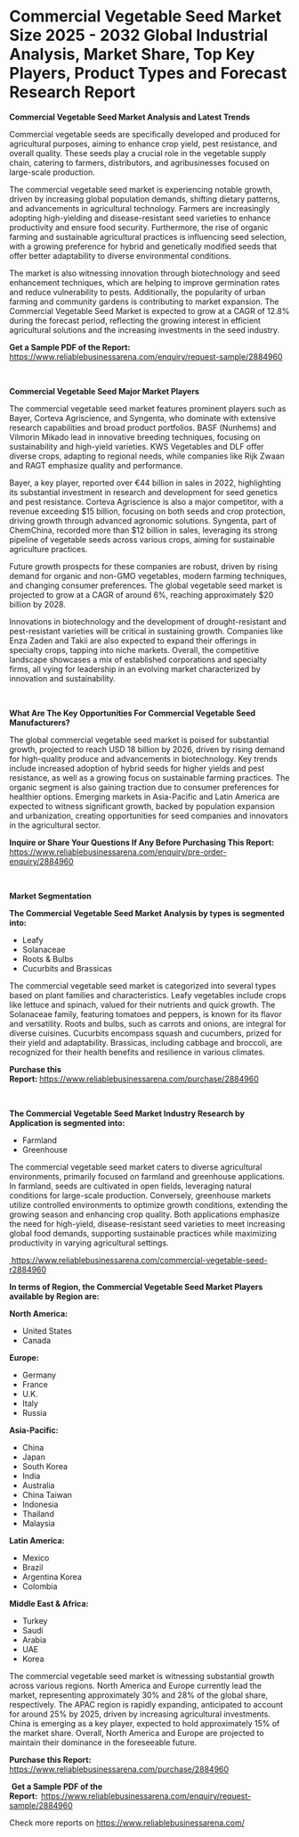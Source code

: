 <p><h1>Commercial Vegetable Seed Market Size 2025 - 2032 Global Industrial Analysis, Market Share, Top Key Players, Product Types and Forecast Research Report</h1></p><p><strong>Commercial Vegetable Seed Market Analysis and Latest Trends</strong></p>
<p><p>Commercial vegetable seeds are specifically developed and produced for agricultural purposes, aiming to enhance crop yield, pest resistance, and overall quality. These seeds play a crucial role in the vegetable supply chain, catering to farmers, distributors, and agribusinesses focused on large-scale production.</p><p>The commercial vegetable seed market is experiencing notable growth, driven by increasing global population demands, shifting dietary patterns, and advancements in agricultural technology. Farmers are increasingly adopting high-yielding and disease-resistant seed varieties to enhance productivity and ensure food security. Furthermore, the rise of organic farming and sustainable agricultural practices is influencing seed selection, with a growing preference for hybrid and genetically modified seeds that offer better adaptability to diverse environmental conditions.</p><p>The market is also witnessing innovation through biotechnology and seed enhancement techniques, which are helping to improve germination rates and reduce vulnerability to pests. Additionally, the popularity of urban farming and community gardens is contributing to market expansion. The Commercial Vegetable Seed Market is expected to grow at a CAGR of 12.8% during the forecast period, reflecting the growing interest in efficient agricultural solutions and the increasing investments in the seed industry.</p></p>
<p><strong>Get a Sample PDF of the Report:&nbsp;</strong> <a href="https://www.reliablebusinessarena.com/enquiry/request-sample/2884960?utm_campaign=3163&utm_medium=2&utm_source=Github&utm_content=ia&utm_term=13032025&utm_id=commercial-vegetable-seed">https://www.reliablebusinessarena.com/enquiry/request-sample/2884960</a></p>
<p>&nbsp;</p>
<p><strong>Commercial Vegetable Seed Major Market Players</strong></p>
<p><p>The commercial vegetable seed market features prominent players such as Bayer, Corteva Agriscience, and Syngenta, who dominate with extensive research capabilities and broad product portfolios. BASF (Nunhems) and Vilmorin Mikado lead in innovative breeding techniques, focusing on sustainability and high-yield varieties. KWS Vegetables and DLF offer diverse crops, adapting to regional needs, while companies like Rijk Zwaan and RAGT emphasize quality and performance.</p><p>Bayer, a key player, reported over €44 billion in sales in 2022, highlighting its substantial investment in research and development for seed genetics and pest resistance. Corteva Agriscience is also a major competitor, with a revenue exceeding $15 billion, focusing on both seeds and crop protection, driving growth through advanced agronomic solutions. Syngenta, part of ChemChina, recorded more than $12 billion in sales, leveraging its strong pipeline of vegetable seeds across various crops, aiming for sustainable agriculture practices.</p><p>Future growth prospects for these companies are robust, driven by rising demand for organic and non-GMO vegetables, modern farming techniques, and changing consumer preferences. The global vegetable seed market is projected to grow at a CAGR of around 6%, reaching approximately $20 billion by 2028. </p><p>Innovations in biotechnology and the development of drought-resistant and pest-resistant varieties will be critical in sustaining growth. Companies like Enza Zaden and Takii are also expected to expand their offerings in specialty crops, tapping into niche markets. Overall, the competitive landscape showcases a mix of established corporations and specialty firms, all vying for leadership in an evolving market characterized by innovation and sustainability.</p></p>
<p>&nbsp;</p>
<p><strong>What Are The Key Opportunities For Commercial Vegetable Seed Manufacturers?</strong></p>
<p><p>The global commercial vegetable seed market is poised for substantial growth, projected to reach USD 18 billion by 2026, driven by rising demand for high-quality produce and advancements in biotechnology. Key trends include increased adoption of hybrid seeds for higher yields and pest resistance, as well as a growing focus on sustainable farming practices. The organic segment is also gaining traction due to consumer preferences for healthier options. Emerging markets in Asia-Pacific and Latin America are expected to witness significant growth, backed by population expansion and urbanization, creating opportunities for seed companies and innovators in the agricultural sector.</p></p>
<p><strong>Inquire or Share Your Questions If Any Before Purchasing This Report:</strong> <a href="https://www.reliablebusinessarena.com/enquiry/pre-order-enquiry/2884960?utm_campaign=3163&utm_medium=2&utm_source=Github&utm_content=ia&utm_term=13032025&utm_id=commercial-vegetable-seed">https://www.reliablebusinessarena.com/enquiry/pre-order-enquiry/2884960</a></p>
<p>&nbsp;</p>
<p><strong>Market Segmentation</strong></p>
<p><strong>The Commercial Vegetable Seed Market Analysis by types is segmented into:</strong></p>
<p><ul><li>Leafy</li><li>Solanaceae</li><li>Roots & Bulbs</li><li>Cucurbits and Brassicas</li></ul></p>
<p><p>The commercial vegetable seed market is categorized into several types based on plant families and characteristics. Leafy vegetables include crops like lettuce and spinach, valued for their nutrients and quick growth. The Solanaceae family, featuring tomatoes and peppers, is known for its flavor and versatility. Roots and bulbs, such as carrots and onions, are integral for diverse cuisines. Cucurbits encompass squash and cucumbers, prized for their yield and adaptability. Brassicas, including cabbage and broccoli, are recognized for their health benefits and resilience in various climates.</p></p>
<p><strong>Purchase this Report:&nbsp;</strong><a href="https://www.reliablebusinessarena.com/purchase/2884960?utm_campaign=3163&utm_medium=2&utm_source=Github&utm_content=ia&utm_term=13032025&utm_id=commercial-vegetable-seed">https://www.reliablebusinessarena.com/purchase/2884960</a></p>
<p>&nbsp;</p>
<p><strong>The Commercial Vegetable Seed Market Industry Research by Application is segmented into:</strong></p>
<p><ul><li>Farmland</li><li>Greenhouse</li></ul></p>
<p><p>The commercial vegetable seed market caters to diverse agricultural environments, primarily focused on farmland and greenhouse applications. In farmland, seeds are cultivated in open fields, leveraging natural conditions for large-scale production. Conversely, greenhouse markets utilize controlled environments to optimize growth conditions, extending the growing season and enhancing crop quality. Both applications emphasize the need for high-yield, disease-resistant seed varieties to meet increasing global food demands, supporting sustainable practices while maximizing productivity in varying agricultural settings.</p></p>
<p><a href="https://www.reliablebusinessarena.com/commercial-vegetable-seed-r2884960?utm_campaign=3163&utm_medium=2&utm_source=Github&utm_content=ia&utm_term=13032025&utm_id=commercial-vegetable-seed">&nbsp;https://www.reliablebusinessarena.com/commercial-vegetable-seed-r2884960</a></p>
<p><strong>In terms of Region, the Commercial Vegetable Seed Market Players available by Region are:</strong></p>
<p>
    <p> <strong> North America: </strong>
        <ul>
            <li>United States</li>
            <li>Canada</li>
        </ul>
        </p> 
    <p> <strong> Europe: </strong>
        <ul>
            <li>Germany</li>
            <li>France</li>
            <li>U.K.</li>
            <li>Italy</li>
            <li>Russia</li>
        </ul>
        </p> 
    <p> <strong> Asia-Pacific: </strong>
        <ul>
            <li>China</li>
            <li>Japan</li>
            <li>South Korea</li>
            <li>India</li>
            <li>Australia</li>
            <li>China Taiwan</li>
            <li>Indonesia</li>
            <li>Thailand</li>
            <li>Malaysia</li>
        </ul>
        </p> 
    <p> <strong> Latin America: </strong>
        <ul>
            <li>Mexico</li>
            <li>Brazil</li>
            <li>Argentina Korea</li>
            <li>Colombia</li>
        </ul>
        </p> 
    <p> <strong> Middle East & Africa: </strong>
        <ul>
            <li>Turkey</li>
            <li>Saudi</li>
            <li>Arabia</li>
            <li>UAE</li>
            <li>Korea</li>
        </ul>
    </p>
    </p>
<p><p>The commercial vegetable seed market is witnessing substantial growth across various regions. North America and Europe currently lead the market, representing approximately 30% and 28% of the global share, respectively. The APAC region is rapidly expanding, anticipated to account for around 25% by 2025, driven by increasing agricultural investments. China is emerging as a key player, expected to hold approximately 15% of the market share. Overall, North America and Europe are projected to maintain their dominance in the foreseeable future.</p></p>
<p><strong>Purchase this Report: </strong><a href="https://www.reliablebusinessarena.com/purchase/2884960?utm_campaign=3163&utm_medium=2&utm_source=Github&utm_content=ia&utm_term=13032025&utm_id=commercial-vegetable-seed">https://www.reliablebusinessarena.com/purchase/2884960</a></p>
<p>&nbsp;<strong>Get a Sample PDF of the Report:&nbsp;&nbsp;</strong><a href="https://www.reliablebusinessarena.com/enquiry/request-sample/2884960?utm_campaign=3163&utm_medium=2&utm_source=Github&utm_content=ia&utm_term=13032025&utm_id=commercial-vegetable-seed">https://www.reliablebusinessarena.com/enquiry/request-sample/2884960</a></p>
<p><strong></strong></p>
<p>Check more reports on <a href="https://www.reliablebusinessarena.com/?utm_campaign=3163&utm_medium=2&utm_source=Github&utm_content=ia&utm_term=13032025&utm_id=commercial-vegetable-seed">https://www.reliablebusinessarena.com/</a></p>